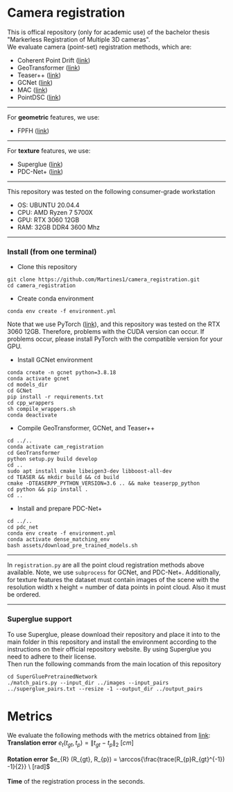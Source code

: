 # Camera registration
This is offical repository (only for academic use) of the bachelor thesis "Markerless Registration of Multiple 3D cameras". \
We evaluate camera (point-set) registration methods, which are: 

* Coherent Point Drift ([link](https://github.com/neka-nat/probreg))
* GeoTransformer ([link](https://github.com/qinzheng93/GeoTransformer))
* Teaser++ ([link](https://github.com/MIT-SPARK/TEASER-plusplus))
* GCNet ([link](https://github.com/zhulf0804/GCNet))
* MAC ([link](https://github.com/zhangxy0517/3D-Registration-with-Maximal-Cliques))
* PointDSC ([link](https://github.com/XuyangBai/PointDSC))
***
For **geometric** features, we use:
* FPFH ([link](https://www.cvl.iis.u-tokyo.ac.jp/class2016/2016w/papers/6.3DdataProcessing/Rusu_FPFH_ICRA2009.pdf))
***
For **texture** features, we use:
* Superglue ([link](https://github.com/magicleap/SuperGluePretrainedNetwork))
* PDC-Net+ ([link](https://github.com/PruneTruong/DenseMatching))
***
This repository was tested on the following consumer-grade workstation
* OS: UBUNTU 20.04.4
* CPU: AMD Ryzen 7 5700X
* GPU: RTX 3060 12GB
* RAM: 32GB DDR4 3600 Mhz
***
### Install (from one terminal)
* Clone this repository
```
git clone https://github.com/Martines1/camera_registration.git
cd camera_registration
```
* Create conda environment
```
conda env create -f environment.yml
```
Note that we use PyTorch ([link](https://pytorch.org/)), and this repository was tested on the RTX 3060 12GB. Therefore, problems with the CUDA version can occur. If problems occur, please install PyTorch with the compatible version for your GPU.
* Install GCNet environment
```
conda create -n gcnet python=3.8.18
conda activate gcnet
cd models_dir
cd GCNet
pip install -r requirements.txt
cd cpp_wrappers
sh compile_wrappers.sh
conda deactivate
```

* Compile GeoTransformer, GCNet, and Teaser++
```
cd ../..
conda activate cam_registration
cd GeoTransformer
python setup.py build develop
cd ..
sudo apt install cmake libeigen3-dev libboost-all-dev
cd TEASER && mkdir build && cd build
cmake -DTEASERPP_PYTHON_VERSION=3.6 .. && make teaserpp_python
cd python && pip install .
cd ..
```
* Install and prepare PDC-Net+
```
cd ../..
cd pdc_net
conda env create -f environment.yml
conda activate dense_matching_env
bash assets/download_pre_trained_models.sh
```
***
In `registration.py` are all the point cloud registration methods above available. Note, we use `subprocess` for GCNet, and PDC-Net+.
Additionally, for texture features the dataset must contain images of the scene with the resolution width x height = number of data points in point cloud. Also it must be ordered.
***
### Superglue support
To use Superglue, please download their repository and place it into to the main folder in this repository and install the environment according to the instructions on their official repository website. By using Superglue you need to adhere to their license.\
Then run the following commands from the main location of this repository
```
cd SuperGluePretrainedNetwork
./match_pairs.py --input_dir ../images --input_pairs ../superglue_pairs.txt --resize -1 --output_dir ../output_pairs
````



# Metrics
We evaluate the following methods with the metrics obtained from [link](https://cmp.felk.cvut.cz/~hodanto2/data/hodan2016evaluation.pdf): \
**Translation error** $e_{t} (t_{gt}, t_{p}) =  \lVert t_{gt} - t_{p} \rVert_{2} \ [cm]$ \
\
**Rotation error** $e_{R} (R_{gt}, R_{p}) = \arccos{\frac{trace(R_{p}R_{gt}^{-1}) -1}{2}} \ [rad]$ \
\
**Time** of the registration process in the seconds.

